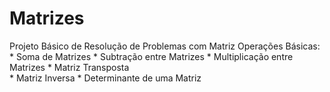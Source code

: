 # Matrizes
Projeto Básico de Resolução de Problemas com Matriz
    Operações Básicas:
    * Soma de Matrizes
    * Subtração entre Matrizes
    * Multiplicação entre Matrizes
    * Matriz Transposta    
    * Matriz Inversa
    * Determinante de uma Matriz